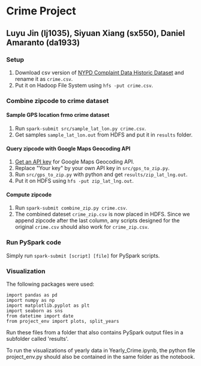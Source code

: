 # Crime Project
## Luyu Jin (lj1035), Siyuan Xiang (sx550), Daniel Amaranto (da1933)

### Setup
1. Download csv version of [NYPD Complaint Data Historic Dataset](https://data.cityofnewyork.us/api/views/qgea-i56i/rows.csv?accessType=DOWNLOAD) and rename it as `crime.csv`.
2. Put it on Hadoop File System using `hfs -put crime.csv`.

### Combine zipcode to crime dataset

#### Sample GPS location frmo crime dataset
1. Run `spark-submit src/sample_lat_lon.py crime.csv`.
2. Get samples `sample_lat_lon.out` from HDFS and put it in `results` folder.

#### Query zipcode with Google Maps Geocoding API
1. [Get an API key](https://developers.google.com/maps/documentation/geocoding/start#get-a-key) for Google Maps Geocoding API.
2. Replace "Your key" by your own API key in `src/gps_to_zip.py`.
3. Run `src/gps_to_zip.py` with python and get `results/zip_lat_lng.out`.
4. Put it on HDFS using `hfs -put zip_lat_lng.out`.

#### Compute zipcode
1. Run `spark-submit combine_zip.py crime.csv`.
2. The combined dateset `crime_zip.csv` is now placed in HDFS. Since we append zipcode after the last column, any scripts designed for the original `crime.csv` should also work for `crime_zip.csv`.

### Run PySpark code
Simply run `spark-submit [script] [file]` for PySpark scripts. 
    
### Visualization
The following packages were used:

    import pandas as pd
    import numpy as np
    import matplotlib.pyplot as plt
    import seaborn as sns
    from datetime import date
    from project_env import plots, split_years

Run these files from a folder that also contains PySpark output files in a subfolder called 'results'.

To run the visualizations of yearly data in Yearly_Crime.ipynb, the python file project_env.py should also 
be contained in the same folder as the notebook.
